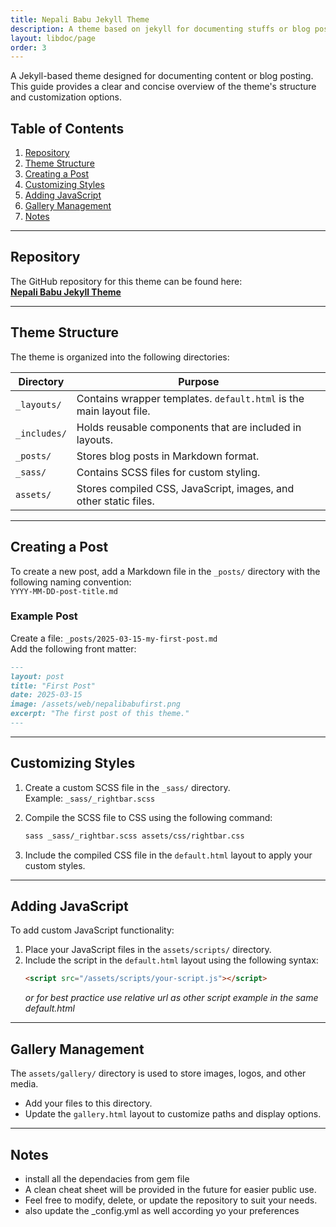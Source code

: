 ```yaml
---
title: Nepali Babu Jekyll Theme
description: A theme based on jekyll for documenting stuffs or blog posting
layout: libdoc/page
order: 3
---
```


A Jekyll-based theme designed for documenting content or blog posting. This guide provides a clear and concise overview of the theme's structure and customization options.

## Table of Contents

1. [Repository](#repository)
2. [Theme Structure](#theme-structure)
3. [Creating a Post](#creating-a-post)
4. [Customizing Styles](#customizing-styles)
5. [Adding JavaScript](#adding-javascript)
6. [Gallery Management](#gallery-management)
7. [Notes](#notes)

---

## Repository

The GitHub repository for this theme can be found here:  
[**Nepali Babu Jekyll Theme**](https://github.com/Loftyvirus/nepalibabu-nepali)

---

## Theme Structure

The theme is organized into the following directories:

| Directory    | Purpose                                                             |
| ------------ | ------------------------------------------------------------------- |
| `_layouts/`  | Contains wrapper templates. `default.html` is the main layout file. |
| `_includes/` | Holds reusable components that are included in layouts.             |
| `_posts/`    | Stores blog posts in Markdown format.                               |
| `_sass/`     | Contains SCSS files for custom styling.                             |
| `assets/`    | Stores compiled CSS, JavaScript, images, and other static files.    |

---

## Creating a Post

To create a new post, add a Markdown file in the `_posts/` directory with the following naming convention:  
`YYYY-MM-DD-post-title.md`

### Example Post

Create a file: `_posts/2025-03-15-my-first-post.md`  
Add the following front matter:

```markdown
---
layout: post
title: "First Post"
date: 2025-03-15
image: /assets/web/nepalibabufirst.png
excerpt: "The first post of this theme."
---
```

---

## Customizing Styles

1. Create a custom SCSS file in the `_sass/` directory.  
   Example: `_sass/_rightbar.scss`

2. Compile the SCSS file to CSS using the following command:

   ```bash
   sass _sass/_rightbar.scss assets/css/rightbar.css
   ```

3. Include the compiled CSS file in the `default.html` layout to apply your custom styles.

---

## Adding JavaScript

To add custom JavaScript functionality:

1. Place your JavaScript files in the `assets/scripts/` directory.
2. Include the script in the `default.html` layout using the following syntax:
   ```html
   <script src="/assets/scripts/your-script.js"></script>
   ```
   _or for best practice use relative url as other script example in the same default.html_

---

## Gallery Management

The `assets/gallery/` directory is used to store images, logos, and other media.

- Add your files to this directory.
- Update the `gallery.html` layout to customize paths and display options.

---

## Notes
- install all the dependacies from gem file
- A clean cheat sheet will be provided in the future for easier public use.
- Feel free to modify, delete, or update the repository to suit your needs.
- also update the \_config.yml as well according yo your preferences
